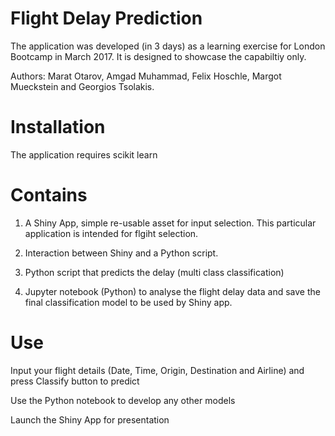 # Flight Delay Prediction

The application was developed (in 3 days) as a learning exercise for London Bootcamp in March 2017. It is designed to showcase the capabiltiy only.

Authors: Marat Otarov, Amgad Muhammad, Felix Hoschle, Margot Mueckstein and Georgios Tsolakis.

# Installation

The application requires scikit learn

# Contains

1) A Shiny App, simple re-usable asset for input selection. This particular application is intended for flgiht selection. 

2) Interaction between Shiny and a Python script.

3) Python script that predicts the delay (multi class classification)

4) Jupyter notebook (Python) to analyse the flight delay data and save the final classification model to be used by Shiny app.

# Use

Input your flight details (Date, Time, Origin, Destination and Airline) and press Classify button to predict

Use the Python notebook to develop any other models

Launch the Shiny App for presentation